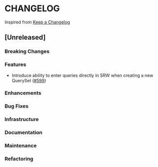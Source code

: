 # CHANGELOG

Inspired from [Keep a Changelog](https://keepachangelog.com/en/1.0.0/)

## [Unreleased]

### Breaking Changes

### Features

- Introduce ability to enter queries directly in SRW when creating a new QuerySet ([#599](https://github.com/opensearch-project/dashboards-search-relevance/pull/599))

### Enhancements

### Bug Fixes

### Infrastructure

### Documentation

### Maintenance

### Refactoring

